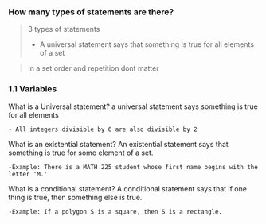 ### How many types of statements are there?
> 3 types of statements
> 	- A universal statement says that something is true for all elements of a set

> In a set order and repetition dont matter


### 1.1 Variables
What is a Universal statement?
	a universal statement says something is true for all elements
	
	- All integers divisible by 6 are also divisible by 2

What is an existential statement?
	An existential statement says that something is true for some element of a set. 
	
	-Example: There is a MATH 225 student whose first name begins with the letter 'M.' 

What is a conditional statement?
	A conditional statement says that if one thing is true, then something else is true. 
	
	-Example: If a polygon S is a square, then S is a rectangle.

